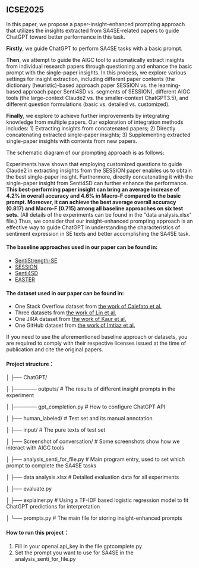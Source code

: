 ## ICSE2025

In this paper, we propose a paper-insight-enhanced prompting approach that utilizes the insights extracted from SA4SE-related papers to guide ChatGPT toward better performance in this task.

**Firstly**, we guide ChatGPT to perform SA4SE tasks with a basic prompt. 

**Then**, we attempt to guide the AIGC tool to automatically extract insights from individual research papers through questioning and enhance the basic prompt with the single-paper insights. In this process, we explore various settings for insight extraction, including different paper contents (the dictionary (heuristic)-based approach paper SESSION vs. the learning-based approach paper Senti4SD vs. segments of SESSION), different AIGC tools (the large-context Claude2 vs. the smaller-context ChatGPT3.5), and different question formulations (basic vs. detailed vs. customized). 

**Finally**, we explore to achieve further improvements by integrating knowledge from multiple papers. Our exploration of integration methods includes: 1) Extracting insights from concatenated papers; 2) Directly concatenating extracted single-paper insights; 3) Supplementing extracted single-paper insights with contents from new papers. 

The schematic diagram of our prompting approach is as follows:



Experiments have shown that employing customized questions to guide Claude2 in extracting insights from the SESSION paper enables us to obtain the best single-paper insight. Furthermore, directly concatenating it with the single-paper insight from Senti4SD can further enhance the performance. **This best-performing paper insight can bring an average increase of 4.2% in overall accuracy and 4.6% in Macro-F compared to the basic prompt. Moreover, it can achieve the best average overall accuracy (0.817) and Macro-F (0.715) among all baseline approaches on six test sets.** (All details of the experiments can be found in the "data analysis.xlsx" file.) Thus, we consider that our insight-enhanced prompting approach is an effective way to guide ChatGPT in understanding the characteristics of sentiment expression in SE texts and better accomplishing the SA4SE task.



#### The baseline approaches used in our paper can be found in:

- [SentiStrength-SE](https://laser.cs.uno.edu/Projects/Projects.html)
- [SESSION](https://github.com/huiAlex/SESSION)
- [Senti4SD](https://github.com/collab-uniba/Senti4SD)
- [EASTER](https://github.com/xiaobo-lab/EASTER)

#### The dataset used in our paper can be found in:

- One Stack Overflow dataset from [the work of Calefato et al.](https://github.com/collab-uniba/Senti4SD)
- Three datasets from [the work of Lin et al.](https://sentiment-se.github.io/replication.zip)
- One JIRA dataset from [the work of Kaur et al.](https://www.dropbox.com/sh/l4x6njr4qfy2cos/AABQjl1C7cBnRpSfaFNPyOkFa?dl=0)
- One GitHub dataset from [the work of Imtiaz et al.](https://github.com/DeveloperLiberationFront/AffectAnalysisToolEvaluation)

If you need to use the aforementioned baseline approach or datasets, you are required to comply with their respective licenses issued at the time of publication and cite the original papers.



#### Project structure：

│ ├── ChatGPT/ 

│ ├────── outputs/ # The results of different insight prompts in the experiment

│ ├────── gpt_completion.py # How to configure ChatGPT API

│ ├── human_labeled/  # Test set and its manual annotation

│ ├── input/  # The pure texts of test set

│ ├── Screenshot of conversation/  # Some screenshots show how we interact with AIGC tools

│ ├── analysis_senti_for_file.py # Main program entry, used to set which prompt to complete the SA4SE tasks

│ ├── data analysis.xlsx # Detailed evaluation data for all experiments

│ ├── evaluate.py 

│ ├── explainer.py # Using a TF-IDF based logistic regression model to fit ChatGPT predictions for interpretation

│ └── prompts.py # The main file for storing insight-enhanced prompts



#### How to run this project：

1. Fill in your openai.api_key in the file gptcomplete.py
2. Set the prompt you want to use for SA4SE in the analysis_senti_for_file.py

